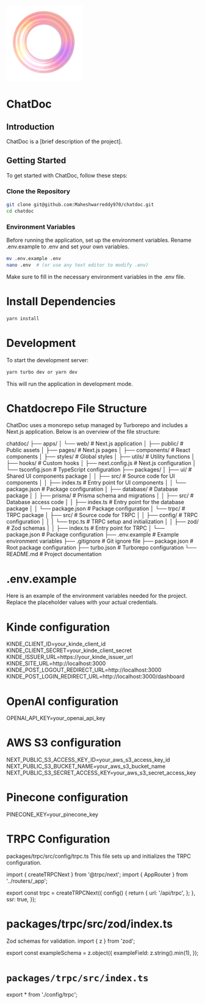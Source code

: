 <img src="apps/web/public/sketch1704618933812two - Copy.png" alt="logo" width="200" height="200">

# ChatDoc

## Introduction

ChatDoc is a [brief description of the project].

## Getting Started

To get started with ChatDoc, follow these steps:

### Clone the Repository

```bash
git clone git@github.com:Maheshwarreddy970/chatdoc.git
cd chatdoc
```

### Environment Variables

Before running the application, set up the environment variables. Rename .env.example to .env and set your own variables.

```bash
mv .env.example .env
nano .env  # (or use any text editor to modify .env)
```

Make sure to fill in the necessary environment variables in the .env file.

# Install Dependencies

```bash
yarn install
```

# Development

To start the development server:

```bash
yarn turbo dev or yarn dev
```

This will run the application in development mode.

# Chatdocrepo File Structure

ChatDoc uses a monorepo setup managed by Turborepo and includes a Next.js application. Below is an overview of the file structure:

chatdoc/
├── apps/
│ └── web/ # Next.js application
│ ├── public/ # Public assets
│ ├── pages/ # Next.js pages
│ ├── components/ # React components
│ ├── styles/ # Global styles
│ ├── utils/ # Utility functions
│ ├── hooks/ # Custom hooks
│ ├── next.config.js # Next.js configuration
│ └── tsconfig.json # TypeScript configuration
├── packages/
│ ├── ui/ # Shared UI components package
│ │ ├── src/ # Source code for UI components
│ │ ├── index.ts # Entry point for UI components
│ │ └── package.json # Package configuration
│ ├── database/ # Database package
│ │ ├── prisma/ # Prisma schema and migrations
│ │ ├── src/ # Database access code
│ │ ├── index.ts # Entry point for the database package
│ │ └── package.json # Package configuration
│ └── trpc/ # TRPC package
│ ├── src/ # Source code for TRPC
│ │ ├── config/ # TRPC configuration
│ │ │ └── trpc.ts # TRPC setup and initialization
│ │ ├── zod/ # Zod schemas
│ │ ├── index.ts # Entry point for TRPC
│ └── package.json # Package configuration
├── .env.example # Example environment variables
├── .gitignore # Git ignore file
├── package.json # Root package configuration
├── turbo.json # Turborepo configuration
└── README.md # Project documentation

# .env.example

Here is an example of the environment variables needed for the project. Replace the placeholder values with your actual credentials.

# Kinde configuration

KINDE_CLIENT_ID=your_kinde_client_id
KINDE_CLIENT_SECRET=your_kinde_client_secret
KINDE_ISSUER_URL=https://your_kinde_issuer_url
KINDE_SITE_URL=http://localhost:3000
KINDE_POST_LOGOUT_REDIRECT_URL=http://localhost:3000
KINDE_POST_LOGIN_REDIRECT_URL=http://localhost:3000/dashboard

# OpenAI configuration

OPENAI_API_KEY=your_openai_api_key

# AWS S3 configuration

NEXT_PUBLIC_S3_ACCESS_KEY_ID=your_aws_s3_access_key_id
NEXT_PUBLIC_S3_BUCKET_NAME=your_aws_s3_bucket_name
NEXT_PUBLIC_S3_SECRET_ACCESS_KEY=your_aws_s3_secret_access_key

# Pinecone configuration

PINECONE_KEY=your_pinecone_key

# TRPC Configuration

packages/trpc/src/config/trpc.ts
This file sets up and initializes the TRPC configuration.

import { createTRPCNext } from '@trpc/next';
import { AppRouter } from '../routers/\_app';

export const trpc = createTRPCNext<AppRouter>({
config() {
return {
url: '/api/trpc',
};
},
ssr: true,
});

# packages/trpc/src/zod/index.ts

Zod schemas for validation.
import { z } from 'zod';

export const exampleSchema = z.object({
exampleField: z.string().min(1),
});

# `packages/trpc/src/index.ts`

export \* from './config/trpc';
